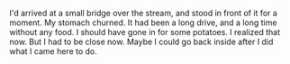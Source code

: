 I'd arrived at a small bridge over the stream, and stood in front of it for a moment. My stomach churned. It had been a long drive, and a long time without any food. I should have gone in for some potatoes. I realized that now. But I had to be close now. Maybe I could go back inside after I did what I came here to do. 